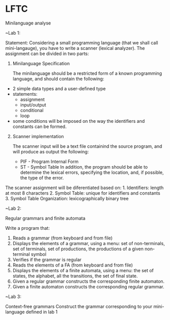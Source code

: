# LFTC
Minilanguage analyse 

~Lab 1:

Statement: Considering a small programming language (that we shall call mini-langauge), you have to write a scanner (lexical analyzer). The assignment can be divided in two parts:

1. Minilanguage Specification

	The minilanguage should be a restricted form of a known programming language, and should contain the following:
- 2 simple data types and a user-defined type
- statements:
	- assignment
	- input/output
	- conditional
	- loop
- some conditions will be imposed on the way the identifiers and constants can be formed.

2. Scanner implementation

	The scanner input will be a text file containind the source program, and will produce as output the following:
	- PIF - Program Internal Form
	- ST  - Symbol Table
In addition, the program should be able to determine the lexical errors, specifying the location, and, if possible, the type of the error.

The scanner assignment will be diferentiated based on:
	1. Identifiers:
		length at most 8 characters
	2. Symbol Table:
		unique for identifiers and constants
	3. Symbol Table Organization:
		lexicographically binary tree


~Lab 2:

Regular grammars and finite automata

Write a program that:
1. Reads a grammar (from keyboard and from file)
2. Displays the elements of a grammar, using a menu: set of non-terminals, set of terminals,  set of productions, the productions of a given non-terminal symbol
3. Verifies if the grammar is regular
4. Reads the elements of a FA (from keyboard and from file)
5. Displays the elements of a finite automata, using a menu: the set of states, the alphabet, all the transitions, the set of final state.
6. Given a regular grammar constructs the corresponding finite automaton.
7. Given a finite automaton constructs the corresponding regular grammar.

~Lab 3:

Context-free grammars
Construct the grammar corresponding to your mini-language defined in lab 1
	




